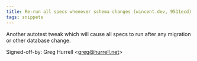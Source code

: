 ```yaml
---
title: Re-run all specs whenever schema changes (wincent.dev, 9511ecd)
tags: snippets
---
```


Another autotest tweak which will cause all specs to run after any migration or other database change.

Signed-off-by: Greg Hurrell &lt;greg@hurrell.net&gt;
